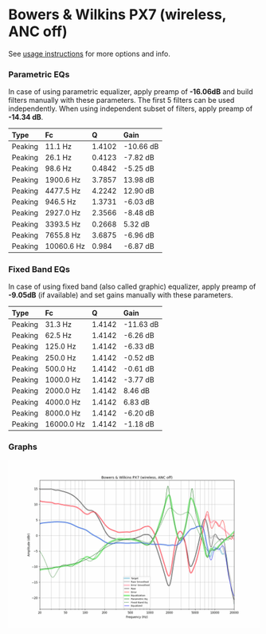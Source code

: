 # Bowers & Wilkins PX7 (wireless, ANC off)
See [usage instructions](https://github.com/jaakkopasanen/AutoEq#usage) for more options and info.

### Parametric EQs
In case of using parametric equalizer, apply preamp of **-16.06dB** and build filters manually
with these parameters. The first 5 filters can be used independently.
When using independent subset of filters, apply preamp of **-14.34 dB**.

| Type    | Fc         |      Q | Gain      |
|:--------|:-----------|:-------|:----------|
| Peaking | 11.1 Hz    | 1.4102 | -10.66 dB |
| Peaking | 26.1 Hz    | 0.4123 | -7.82 dB  |
| Peaking | 98.6 Hz    | 0.4842 | -5.25 dB  |
| Peaking | 1900.6 Hz  | 3.7857 | 13.98 dB  |
| Peaking | 4477.5 Hz  | 4.2242 | 12.90 dB  |
| Peaking | 946.5 Hz   | 1.3731 | -6.03 dB  |
| Peaking | 2927.0 Hz  | 2.3566 | -8.48 dB  |
| Peaking | 3393.5 Hz  | 0.2668 | 5.32 dB   |
| Peaking | 7655.8 Hz  | 3.6875 | -6.96 dB  |
| Peaking | 10060.6 Hz | 0.984  | -6.87 dB  |

### Fixed Band EQs
In case of using fixed band (also called graphic) equalizer, apply preamp of **-9.05dB**
(if available) and set gains manually with these parameters.

| Type    | Fc         |      Q | Gain      |
|:--------|:-----------|:-------|:----------|
| Peaking | 31.3 Hz    | 1.4142 | -11.63 dB |
| Peaking | 62.5 Hz    | 1.4142 | -6.26 dB  |
| Peaking | 125.0 Hz   | 1.4142 | -6.33 dB  |
| Peaking | 250.0 Hz   | 1.4142 | -0.52 dB  |
| Peaking | 500.0 Hz   | 1.4142 | -0.61 dB  |
| Peaking | 1000.0 Hz  | 1.4142 | -3.77 dB  |
| Peaking | 2000.0 Hz  | 1.4142 | 8.46 dB   |
| Peaking | 4000.0 Hz  | 1.4142 | 6.83 dB   |
| Peaking | 8000.0 Hz  | 1.4142 | -6.20 dB  |
| Peaking | 16000.0 Hz | 1.4142 | -1.18 dB  |

### Graphs
![](./Bowers%20&%20Wilkins%20PX7%20(wireless,%20ANC%20off).png)